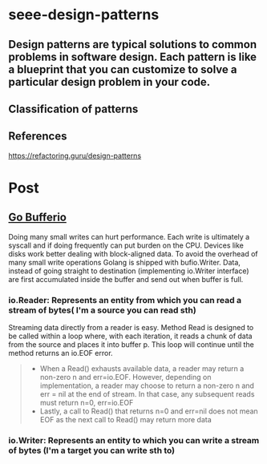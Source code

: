 # seee-design-patterns

## Design patterns are typical solutions to common problems in software design. Each pattern is like a blueprint that you can customize to solve a particular design problem in your code.

## Classification of patterns

## References

https://refactoring.guru/design-patterns

# Post

## [Go Bufferio](https://medium.com/golangspec/introduction-to-bufio-package-in-golang-ad7d1877f762)

Doing many small writes can hurt performance. Each write is ultimately a syscall and if doing frequently can put burden on the CPU. Devices like disks work better dealing with block-aligned data. To avoid the overhead of many small write operations Golang is shipped with bufio.Writer. Data, instead of going straight to destination (implementing io.Writer interface) are first accumulated inside the buffer and send out when buffer is full.

### io.Reader: Represents an entity from which you can read a stream of bytes( I'm a source you can read sth)

Streaming data directly from a reader is easy. Method Read is designed to be called within a loop where, with each iteration, it reads a chunk of data from the source and places it into buffer p. This loop will continue until the method returns an io.EOF error.

> - When a Read() exhausts available data, a reader may return a non-zero n and err=io.EOF. However, depending on implementation, a reader may choose to return a non-zero n and err = nil at the end of stream. In that case, any subsequent reads must return n=0, err=io.EOF
> - Lastly, a call to Read() that returns n=0 and err=nil does not mean EOF as the next call to Read() may return more data

### io.Writer: Represents an entity to which you can write a stream of bytes (I'm a target you can write sth to)
